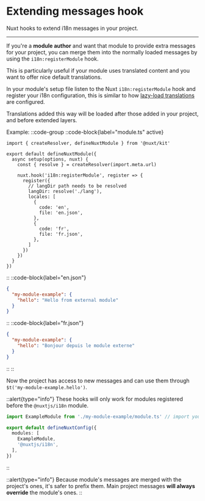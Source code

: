 # Extending messages hook

Nuxt hooks to extend i18n messages in your project.

---

If you're a **module author** and want that module to provide extra messages for your project, you can merge them into the normally loaded messages by using the `i18n:registerModule` hook.

This is particularly useful if your module uses translated content and you want to offer nice default translations.

In your module's setup file listen to the Nuxt `i18n:registerModule` hook and 
register your i18n configuration, this is similar to how [lazy-load translations](./lazy-load-translations) are configured.

Translations added this way will be loaded after those added in your project, and before extended layers.

Example:
::code-group
  ::code-block{label="module.ts" active}
  ```ts{}[my-module-example/module.ts]
  import { createResolver, defineNuxtModule } from '@nuxt/kit'

  export default defineNuxtModule({
    async setup(options, nuxt) {
      const { resolve } = createResolver(import.meta.url)

      nuxt.hook('i18n:registerModule', register => {
        register({
          // langDir path needs to be resolved
          langDir: resolve('./lang'),
          locales: [
            {
              code: 'en',
              file: 'en.json',
            },
            {
              code: 'fr',
              file: 'fr.json',
            },
          ]
        })
      })
    }
  })
  ```
  ::
  ::code-block{label="en.json"}
  ```json
  {
    "my-module-example": {
      "hello": "Hello from external module"
    }
  }
  ```
  ::
  ::code-block{label="fr.json"}
  ```json
  {
    "my-module-example": {
      "hello": "Bonjour depuis le module externe"
    }
  }
  ```
  ::
::

Now the project has access to new messages and can use them through `$t('my-module-example.hello')`.

::alert{type="info"}
These hooks will only work for modules registered before the `@nuxtjs/i18n` module.

```ts {}[nuxt.config.ts]
import ExampleModule from './my-module-example/module.ts' // import your custom module

export default defineNuxtConfig({
  modules: [
    ExampleModule,
    '@nuxtjs/i18n',
  ],
})
```
::

::alert{type="info"}
Because module's messages are merged with the project's ones, it's safer to prefix them. Main project messages **will always override** the module's ones.
::
